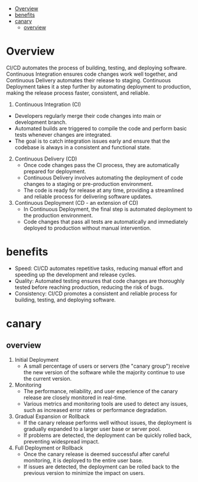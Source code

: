 - [Overview](#overview)
- [benefits](#benefits)
- [canary](#canary)
  - [overview](#overview-1)


# Overview
CI/CD automates the process of building, testing, and deploying software. Continuous Integration ensures code changes work well together, and Continuous Delivery automates their release to staging. Continuous Deployment takes it a step further by automating deployment to production, making the release process faster, consistent, and reliable.

1. Continuous Integration (CI)
  - Developers regularly merge their code changes into main or development branch.
  - Automated builds are triggered to compile the code and perform basic tests whenever changes are integrated.
  - The goal is to catch integration issues early and ensure that the codebase is always in a consistent and functional state.
2. Continuous Delivery (CD)
   - Once code changes pass the CI process, they are automatically prepared for deployment.
   - Continuous Delivery involves automating the deployment of code changes to a staging or pre-production environment.
   - The code is ready for release at any time, providing a streamlined and reliable process for delivering software updates.
3. Continuous Deployment (CD - an extension of CD)
   - In Continuous Deployment, the final step is automated deployment to the production environment.
   - Code changes that pass all tests are automatically and immediately deployed to production without manual intervention.

# benefits
- Speed: CI/CD automates repetitive tasks, reducing manual effort and speeding up the development and release cycles.
- Quality: Automated testing ensures that code changes are thoroughly tested before reaching production, reducing the risk of bugs.
- Consistency: CI/CD promotes a consistent and reliable process for building, testing, and deploying software.

# canary
## overview
1. Initial Deployment
   - A small percentage of users or servers (the "canary group") receive the new version of the software while the majority continue to use the current version.
2. Monitoring
   - The performance, reliability, and user experience of the canary release are closely monitored in real-time.
   - Various metrics and monitoring tools are used to detect any issues, such as increased error rates or performance degradation.
3. Gradual Expansion or Rollback
   - If the canary release performs well without issues, the deployment is gradually expanded to a larger user base or server pool.
   - If problems are detected, the deployment can be quickly rolled back, preventing widespread impact.
4. Full Deployment or Rollback
   - Once the canary release is deemed successful after careful monitoring, it is deployed to the entire user base.
   - If issues are detected, the deployment can be rolled back to the previous version to minimize the impact on users.